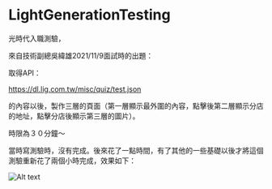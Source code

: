 # LightGenerationTesting

光時代入職測驗，

來自技術副總吳緯雄2021/11/9面試時的出題：

取得API：

https://dl.lig.com.tw/misc/quiz/test.json

的內容以後，製作三層的頁面（第一層顯示最外圍的內容，點擊後第二層顯示分店的地址，點擊分店後顯示第三層的圖片）。

時限為３０分鐘～

當時寫測驗時，沒有完成。後來花了一點時間，有了其他的一些基礎以後才將這個測驗重新花了兩個小時完成，效果如下：

![Alt text](./demo/device-2023-06-28-140159.gif)
